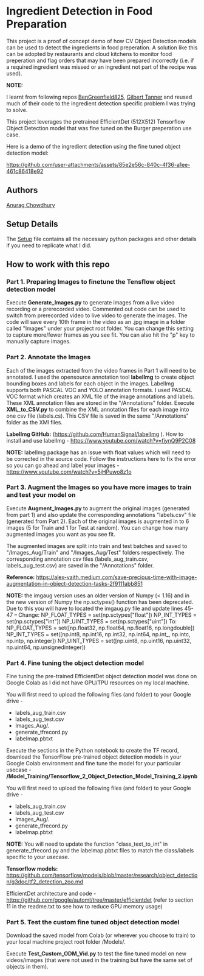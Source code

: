 # Ingredient Detection in Food Preparation

This project is a proof of concept demo of how CV Object Detection models can be used to detect the ingredients in food preperation. A solution like this can be adopted by restaurants and cloud kitchens to monitor food preperation and flag orders that may have been prepared incorrectly (i.e. if a required ingredient was missed or an ingredient not part of the recipe was used).

**NOTE:**

I learnt from following repos [BenGreenfield825](https://github.com/BenGreenfield825/Tensorflow-Object-Detection-with-Tensorflow-2.0), [Gilbert Tanner](https://github.com/TannerGilbert/Tensorflow-Object-Detection-with-Tensorflow-2.0) and reused much of their code to the ingredient detection specific problem I was trying to solve.

This project leverages the pretrained EfficientDet (512X512) Tensorflow Object Detection model that was fine tuned on the Burger preperation use case. 

Here is a demo of the ingredient detection using the fine tuned object detection model:

https://github.com/user-attachments/assets/85e2e56c-840c-4f36-a1ee-461c86418e92

## Authors

[Anurag Chowdhury](https://www.linkedin.com/in/anurag-chowdhury-8752377/)

## Setup Details

The [Setup](requirements.txt) file contains all the necessary python packages and other details if you need to replicate what I did.  

## How to work with this repo

### Part 1. Preparing Images to finetune the Tensflow object detection model 

Execute **Generate_Images.py** to generate images from a live video recording or a prerecorded video. Commented out code can be used to switch from prerecorded video to live video to generate the images. 
The code will save every 10th frame in the video as an .jpg image in a folder called "Images" under your project root folder. You can change this setting to capture more/fewer frames as you see fit. You can also hit the "p" key to manually capture images.

### Part 2. Annotate the Images

Each of the images extracted from the video frames in Part 1 will need to be annotated. I used the opensource annotation tool **labelImg** to create object bounding boxes and labels for each object in the images. 
LabelImg supports both PASCAL VOC and YOLO annotation formats. I used PASCAL VOC format which creates an XML file of the image annotations and labels. 
These XML annotation files are stored in the "/Annotations" folder.
Execute **XML_to_CSV.py** to combine the XML annotation files for each image into one csv file (labels.cs). This CSV file is saved in the same "/Annotations" folder as the XMl files.

**LabelImg GitHub:** (https://github.com/HumanSignal/labelImg ).
How to install and use labelImg - https://www.youtube.com/watch?v=fjynQ9P2C08

**NOTE:** labelImg package has an issue with float values which will need to be corrected in the source code. Follow the instructions here to fix the error so you can go ahead and label your images - https://www.youtube.com/watch?v=5jHPuwo8z1o 

### Part 3. Augment the Images so you have more images to train and test your model on

Execute **Augment_Images.py** to augment the original images (generated from part 1) and also update the corresponding annotations "labels.csv" file (generated from Part 2). Each of the original images is augmented in to 6 images (5 for Train and 1 for Test at random). You can change how many augmented images you want as you see fit.

The augmented images are split into train and test batches and saved to "/Images_Aug/Train" and "/Images_Aug/Test" folders respectively. The corresponding annotation csv files (labels_aug_train.csv, labels_aug_test.csv) are saved in the "/Annotations" folder.

**Reference:** https://alex-vaith.medium.com/save-precious-time-with-image-augmentation-in-object-detection-tasks-2f9111abb851

**NOTE:** the imgaug version uses an older version of Numpy (< 1.16) and in the new version of Numpy the np.sctypes() function has been deprecated. Due to this you will have to located the imgaug.py file and update lines 45-47 –
Change:
NP_FLOAT_TYPES = set(np.sctypes["float"])
NP_INT_TYPES = set(np.sctypes["int"])
NP_UINT_TYPES = set(np.sctypes["uint"])
To:
NP_FLOAT_TYPES = set([np.float32, np.float64, np.float16, np.longdouble])
NP_INT_TYPES = set([np.int8, np.int16, np.int32, np.int64, np.int_, np.intc, np.intp, np.integer])
NP_UINT_TYPES = set([np.uint8, np.uint16, np.uint32, np.uint64, np.unsignedinteger])

### Part 4. Fine tuning the object detection model 

Fine tuning the pre-trained EfficientDet object detection model was done on Google Colab as I did not have GPU/TPU resources on my local machine.

You will first need to upload the following files (and folder) to your Google drive -
- labels_aug_train.csv
- labels_aug_test.csv
- Images_Aug/*.*
- generate_tfrecord.py
- labelmap.pbtxt

Execute the sections in the Python notebook to create the TF record, download the TensorFlow pre-trained object detection models in your Google Colab environment and fine tune the model for your particular usecase - **/Model_Training/Tensorflow_2_Object_Detection_Model_Training_2.ipynb**

You will first need to upload the following files (and folder) to your Google drive -
- labels_aug_train.csv
- labels_aug_test.csv
- Images_Aug/*.*
- generate_tfrecord.py
- labelmap.pbtxt

**NOTE:** You will need to update the function "class_text_to_int" in generate_tfrecord.py and the labelmap.pbtxt files to match the class/labels specific to your usecase.

**Tensorflow models:** https://github.com/tensorflow/models/blob/master/research/object_detection/g3doc/tf2_detection_zoo.md

EfficientDet architecture and code - https://github.com/google/automl/tree/master/efficientdet (refer to section 11 in the readme.txt to see how to reduce GPU memory usage)

### Part 5. Test the custom fine tuned object detection model 
Download the saved model from Colab (or wherever you choose to train) to your local machine project root folder /Models/.

Execute **Test_Custom_ODM_Vid.py** to test the fine tuned model on new videos/images (that were not used in the training but have the same set of objects in them).



